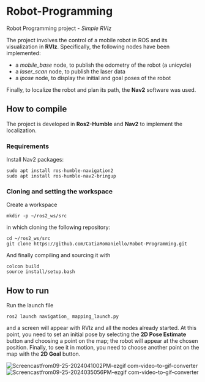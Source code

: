 # Robot-Programming
Robot Programming project - *Simple RVIz*

The project involves the control of a mobile robot in ROS and its visualization in **RVIz**.
Specifically, the following nodes have been implemented:
- a *mobile_base* node, to publish the odometry of the robot (a unicycle)
- a *laser_scan* node, to publish the laser data
- a *ipose* node, to display the initial and goal poses of the robot

Finally, to localize the robot and plan its path, the **Nav2** software was used.

## How to compile
The project is developed in **Ros2-Humble** and **Nav2** to implement the localization.

### Requirements

Install Nav2 packages:
```
sudo apt install ros-humble-navigation2
sudo apt install ros-humble-nav2-bringup
```
### Cloning and setting the workspace
Create a workspace
```
mkdir -p ~/ros2_ws/src
```
in which cloning the following repository:
```
cd ~/ros2_ws/src
git clone https://github.com/CatiaRomaniello/Robot-Programming.git
```
And finally compiling and sourcing it with
```
colcon build
source install/setup.bash
```
## How to run
Run the launch file 
```
ros2 launch navigation_ mapping_launch.py 
```
and a screen will appear with RVIz and all the nodes already started.
At this point, you need to set an initial pose by selecting the **2D Pose Estimate** button and choosing a point on the map; 
the robot will appear at the chosen position. 
Finally, to see it in motion, you need to choose another point on the map with the **2D Goal** button.

![Screencastfrom09-25-2024041002PM-ezgif com-video-to-gif-converter](https://github.com/user-attachments/assets/e8f37cb4-d2f6-4693-bb80-34cfed3317fb)
![Screencastfrom09-25-2024035056PM-ezgif com-video-to-gif-converter](https://github.com/user-attachments/assets/149ab249-df49-4669-9b9e-43db3fff370e)
